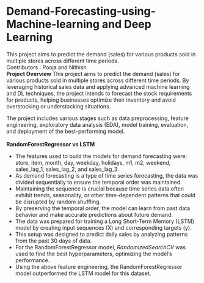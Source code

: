 # Demand-Forecasting-using-Machine-learning and Deep Learning
This project aims to predict the demand (sales) for various products sold in multiple stores across different time periods.<br>
Contributors : Pooja and Nithish<br>
**Project Overview**
This project aims to predict the demand (sales) for various products sold in multiple stores across different time periods. By leveraging historical sales data and applying advanced machine learning and DL techniques, the project intends to forecast the stock requirements for products, helping businesses optimize their inventory and avoid overstocking or understocking situations.

The project includes various stages such as data preprocessing, feature engineering, exploratory data analysis (EDA), model training, evaluation, and deployment of the best-performing model.<br>
<br> **RandomForestRegressor vs LSTM**

- The features used to build the models for demand forecasting were: store, item, month, day, weekday, holidays, m1, m2, weekend, sales_lag_1, sales_lag_2, and sales_lag_3.
- As demand forecasting is a type of time series forecasting, the data was divided sequentially to ensure the temporal order was maintained.
- Maintaining the sequence is crucial because time series data often exhibit trends, seasonality, or other time-dependent patterns that could be disrupted by random shuffling.
- By preserving the temporal order, the model can learn from past data behavior and make accurate predictions about future demand.
- The data was prepared for training a Long Short-Term Memory (LSTM) model by creating input sequences (X) and corresponding targets (y).
- This setup was designed to predict daily sales by analyzing patterns from the past 30 days of data.
- For the RandomForestRegressor model, *RandomizedSearchCV* was used to find the best hyperparameters, optimizing the model’s performance.
- Using the above feature engineering, the RandomForestRegressor model outperformed the LSTM model for this dataset.

